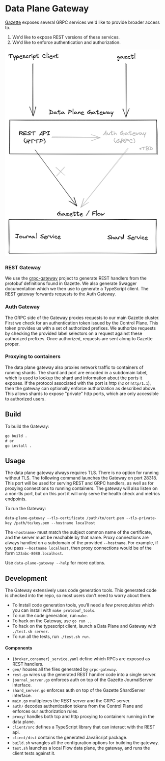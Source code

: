 # Data Plane Gateway

[Gazette](https://github.com/gazette/core) exposes several GRPC services we'd like to provide broader access to.
1. We'd like to expose REST versions of these services.
2. We'd like to enforce authentication and authorization.

![Data Plane Gateway](docs/data-plane-gateway-v1.png)

### REST Gateway

We use the [grpc-gateway](https://github.com/grpc-ecosystem/grpc-gateway/) project to generate REST handlers from the protobuf definitions found in Gazette. We also generate Swagger documentation which we then use to generate a TypeScript client. The REST gateway forwards requests to the Auth Gateway.

### Auth Gateway

The GRPC side of the Gateway proxies requests to our main Gazette cluster. First we check for an authentication token issued by the Control Plane. This token provides us with a set of authorized prefixes. We authorize requests by checking the provided label selectors on a request against these authorized prefixes. Once authorized, requests are sent along to Gazette proper.

### Proxying to containers

The data plane gateway also proxies network traffic to containers of running shards. The shard and port are encoded in a subdomain label, which is used to lookup the shard and information about the ports it exposes. If the protocol associated with the port is http (`h2` or `http/1.1`), then the gateway can optionally enforce authorization as described above. This allows shards to expose "private" http ports, which are only accessible to authorized users.

## Build

To build the Gateway:

```console
go build .
# or
go install .
```

## Usage

The data plane gateway always requires TLS. There is no option for running without TLS.
The following command launches the Gateway on port 28318. This port will be used for serving REST and GRPC handlers, as well as for proxying connections to running containers.
The gateway will also listen on a non-tls port, but on this port it will only serve the health check and metrics endpoints.

To run the Gateway:

```console
data-plane-gateway --tls-certificate /path/to/cert.pem --tls-private-key /path/to/key.pem --hostname localhost
```

The `<hostname>` must match the subject common name of the certificate, and the server must be reachable by that name.
Proxy connections are always handled on a subdomain of the provided `--hostname`. For example, if you pass `--hostname localhost`,
then proxy connections would be of the form `123abc-8080.localhost`.

Use `data-plane-gateway --help` for more options.

## Development

The Gateway extensively uses code generation tools. This generated code is checked into the repo, so most users don't need to worry about them.

* To Install code generation tools, you'll need a few prerequisites which you can install with `make protobuf_tools`.
* To run the code generation, run `make`.
* To hack on the Gateway, use `go run .`.
* To hack on the typescript client, launch a Data Plane and Gateway with `./test.sh server`.
* To run all the tests, run `./test.sh run`.

#### Components

* `{broker,consumer}_service.yaml` define which RPCs are exposed as REST handlers.
* `gen/` houses all the files generated by `grpc-gateway`.
* `rest.go` wires up the generated REST handler code into a single server.
* `journal_server.go` enforces auth on top of the Gazette JournalServer interface.
* `shard_server.go` enforces auth on top of the Gazette ShardServer interface.
* `main.go` multiplexes the REST server and the GRPC server.
* `auth/` decodes authentication tokens from the Control Plane and enforces our authorization rules.
* `proxy/` handles both tcp and http proxying to containers running in the data plane.
* `client/src` defines a TypeScript library that can interact with the REST api.
* `client/dist` contains the generated JavaScript package.
* `build.sh` wrangles all the configuration options for building the gateway.
* `test.sh` launches a local Flow data plane, the gateway, and runs the client tests against it.
